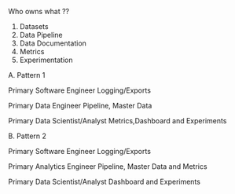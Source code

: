 Who owns what ??
1. Datasets
2. Data Pipeline
3. Data Documentation
4. Metrics
5. Experimentation

A. Pattern 1 

Primary Software Engineer 
Logging/Exports

Primary Data Engineer 
Pipeline, Master Data

Primary Data Scientist/Analyst 
Metrics,Dashboard and Experiments

B. Pattern 2 

Primary Software Engineer 
Logging/Exports

Primary Analytics Engineer 
Pipeline, Master Data and Metrics

Primary Data Scientist/Analyst 
Dashboard and Experiments
